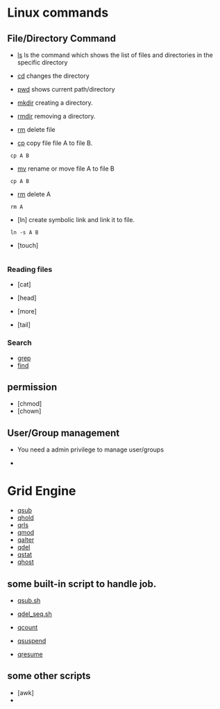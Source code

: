 # Linux commands

## File/Directory Command

- [ls](http://man7.org/linux/man-pages/man1/ls.1.html) ls the command which shows the list of files and directories in the specific directory

- [cd](http://man7.org/linux/man-pages/man1/cd.1p.html) changes the directory

- [pwd]() shows current path/directory

- [mkdir]() creating a directory.

- [rmdir]() removing a directory.

- [rm]() delete file

- [cp]() copy file file A to file B.

```
 cp A B
```
- [mv]() rename or move file A to file B

```
 cp A B
```

- [rm]() delete A

```
 rm A
```

- [ln] create symbolic link and link it to file.

```
 ln -s A B
```

- [touch]

```

```

### Reading files
- [cat]

- [head]

- [more]

- [tail]

### Search

- [grep]()
- [find]()


## permission

- [chmod]
- [chown]



## User/Group management

- You need a admin privilege to manage user/groups

-

#


# Grid Engine

- [qsub]()
- [qhold]()
- [qrls]()
- [qmod]()
- [qalter]()
- [qdel]()
- [qstat]()
- [qhost]()

## some built-in script to handle job.

- [qsub.sh](./gridEngine/qsub)

- [qdel_seq.sh](./gridEngine/qdel_seq)

- [qcount](./gridEngine/qcount)

- [qsuspend](./gridEngine/qsuspend)

- [qresume](./gridEngine/qresume)

## some other scripts

- [awk]
-

##
